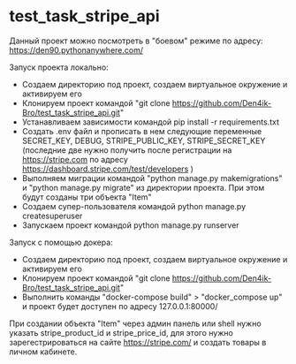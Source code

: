 # test_task_stripe_api

Данный проект можно посмотреть в "боевом" режиме по адресу: https://den90.pythonanywhere.com/


Запуск проекта локально:
  - Создаем директорию под проект, создаем виртуальное окружение и активируем его
  - Клонируем проект командой "git clone https://github.com/Den4ik-Bro/test_task_stripe_api.git"
  - Устанавливаем зависимости командой pip install -r requirements.txt
  - Создать .env файл и прописать в нем следующие переменные SECRET_KEY, DEBUG, STRIPE_PUBLIC_KEY, STRIPE_SECRET_KEY (последние две нужно получить 
  после регистрации на https://stripe.com по адресу https://dashboard.stripe.com/test/developers )
  - Выполняем миграции командой "python manage.py makemigrations" и "python manage.py migrate" из директории проекта. При этом будут созданы три объекта "Item"
  - Создаем супер-пользователя командой python manage.py createsuperuser
  - Запускаем проект командой python manage.py runserver
  
Запуск с помощью докера:
  - Создаем директорию под проект, создаем виртуальное окружение и активируем его
  - Клонируем проект командой "git clone https://github.com/Den4ik-Bro/test_task_stripe_api.git"
  - Выполнить команды "docker-compose build" > "docker_compose up" и проект будет доступен по адресу 127.0.0.1:80000/
  
При создании объекта "Item" через админ панель или shell нужно указать stripe_product_id и stripe_price_id, 
для этого нужно зарегестрироваться на сайте https://stripe.com/ и создать товары в личном кабинете.

